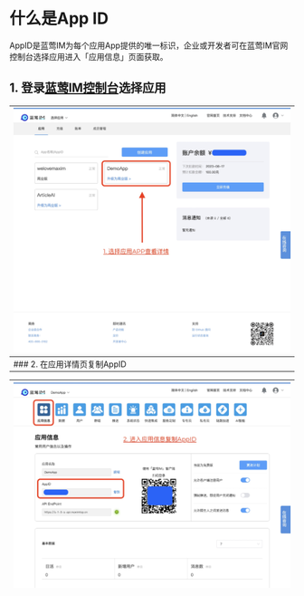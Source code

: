 # 什么是App ID

AppID是蓝莺IM为每个应用App提供的唯一标识，企业或开发者可在蓝莺IM官网控制台选择应用进入「应用信息」页面获取。

## 1. 登录[蓝莺IM控制台](https://console.lanyingim.com/)选择应用

| ![应用列表](../../.gitbook/assets/console-apps.jpg) |
| ----------------------------------------------- |
| ### 2. 在应用详情页复制AppID                            |

| ![应用详情](../../.gitbook/assets/console-app-details.jpg) |
| ------------------------------------------------------ |
